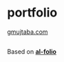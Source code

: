 # portfolio
[gmujtaba.com](https://gmujtaba.com/)



##
Based on [**al-folio**](https://github.com/alshedivat/al-folio)
